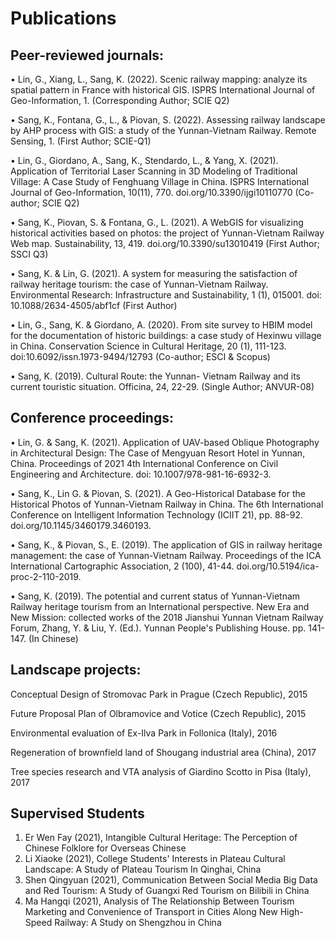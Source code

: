 # Publications
## Peer-reviewed journals:

•	Lin, G., Xiang, L., Sang, K. (2022). Scenic railway mapping: analyze its spatial pattern in France with historical GIS. ISPRS International Journal of Geo-Information, 1. (Corresponding Author; SCIE Q2)

•	Sang, K., Fontana, G., L., & Piovan, S. (2022). Assessing railway landscape by AHP process with GIS: a study of the Yunnan-Vietnam Railway. Remote Sensing, 1.
(First Author; SCIE-Q1)

•	Lin, G., Giordano, A., Sang, K., Stendardo, L., & Yang, X. (2021). Application of Territorial Laser Scanning in 3D Modeling of Traditional Village: A Case Study of Fenghuang Village in China. ISPRS International Journal of Geo-Information, 10(11), 770. doi.org/10.3390/ijgi10110770 (Co-author; SCIE Q2)

•	Sang, K., Piovan, S. & Fontana, G., L. (2021). A WebGIS for visualizing historical activities based on photos: the project of Yunnan-Vietnam Railway Web map. Sustainability, 13, 419. doi.org/10.3390/su13010419 (First Author; SSCI Q3)

•	Sang, K. & Lin, G. (2021). A system for measuring the satisfaction of railway heritage tourism: the case of Yunnan-Vietnam Railway. Environmental Research: Infrastructure and Sustainability, 1 (1), 015001. doi: 10.1088/2634-4505/abf1cf (First Author)

•	Lin, G., Sang, K. & Giordano, A. (2020). From site survey to HBIM model for the documentation of historic buildings: a case study of Hexinwu village in China. Conservation Science in Cultural Heritage, 20 (1), 111-123.  doi:10.6092/issn.1973-9494/12793 (Co-author; ESCI & Scopus)

•	Sang, K. (2019). Cultural Route: the Yunnan- Vietnam Railway and its current touristic situation. Officina, 24, 22-29. (Single Author; ANVUR-08)


## Conference proceedings:
•	Lin, G. & Sang, K. (2021). Application of UAV-based Oblique Photography in Architectural Design: The Case of Mengyuan Resort Hotel in Yunnan, China.  Proceedings of 2021 4th International Conference on Civil Engineering and Architecture. doi: 10.1007/978-981-16-6932-3.

•	Sang, K., Lin G. & Piovan, S. (2021). A Geo-Historical Database for the Historical Photos of Yunnan-Vietnam Railway in China. The 6th International Conference on Intelligent Information Technology (ICIIT 21), pp. 88-92. doi.org/10.1145/3460179.3460193.

•	Sang, K., & Piovan, S., E. (2019). The application of GIS in railway heritage management: the case of Yunnan-Vietnam Railway. Proceedings of the ICA International Cartographic Association, 2 (100), 41-44.  doi.org/10.5194/ica-proc-2-110-2019.

•	Sang, K. (2019). The potential and current status of Yunnan-Vietnam Railway heritage tourism from an International perspective. New Era and New Mission: collected works of the 2018 Jianshui Yunnan Vietnam Railway Forum, Zhang, Y. & Liu, Y. (Ed.). Yunnan People's Publishing House. pp. 141-147. (In Chinese)



## Landscape projects:

Conceptual Design of Stromovac Park in Prague (Czech Republic), 2015

Future Proposal Plan of Olbramovice and Votice (Czech Republic), 2015

Environmental evaluation of Ex-Ilva Park in Follonica (Italy), 2016

Regeneration of brownfield land of Shougang industrial area (China), 2017

Tree species research and VTA analysis of Giardino Scotto in Pisa (Italy), 2017



## Supervised Students
1. Er Wen Fay (2021), Intangible Cultural Heritage: The Perception of Chinese Folklore for Overseas Chinese
2. Li Xiaoke (2021), College Students' Interests in Plateau Cultural Landscape: A Study of Plateau Tourism In Qinghai, China
3. Shen Qingyuan (2021), Communication Between Social Media Big Data and Red Tourism: A Study of Guangxi Red Tourism on Bilibili in China
4. Ma Hangqi (2021), Analysis of The Relationship Between Tourism Marketing and Convenience of Transport in Cities Along New High-Speed Railway: A Study on Shengzhou in China
